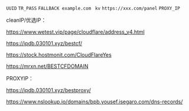 ```UUID```
```TR_PASS```
```FALLBACK example.com ```
```kv```
```https://xxx.com/panel```
```PROXY_IP```

cleanIP/优选IP：

https://www.wetest.vip/page/cloudflare/address_v4.html

https://ipdb.030101.xyz/bestcf/

https://stock.hostmonit.com/CloudFlareYes

https://mrxn.net/BESTCFDOMAIN

PROXYIP：

https://ipdb.030101.xyz/bestproxy/

https://www.nslookup.io/domains/bpb.yousef.isegaro.com/dns-records/

